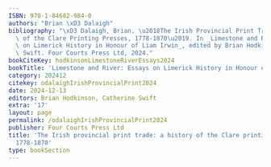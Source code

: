 ```yaml
---
ISBN: 978-1-84682-984-0
authors: "Brian \xD3 Dalaigh"
bibliography: "\xD3 Dalaigh, Brian. \u2018The Irish Provincial Print Trade: A History\
  \ of the Clare Printing Presses, 1778-1870\u2019. In _Limestone and River: Essays\
  \ on Limerick History in Honour of Liam Irwin_, edited by Brian Hodkinson and Catherine\
  \ Swift. Four Courts Press Ltd, 2024."
bookCiteKey: hodkinsonLimestoneRiverEssays2024
bookTitle: 'Limestone and River: Essays on Limerick History in Honour of Liam Irwin'
category: 202412
citekey: odalaighIrishProvincialPrint2024
date: 2024-12-13
editors: Brian Hodkinson, Catherine Swift
extra: '17'
layout: page
permalink: /odalaighIrishProvincialPrint2024
publisher: Four Courts Press Ltd
title: 'The Irish provincial print trade: a history of the Clare printing presses,
  1778-1870'
type: bookSection
---
```

